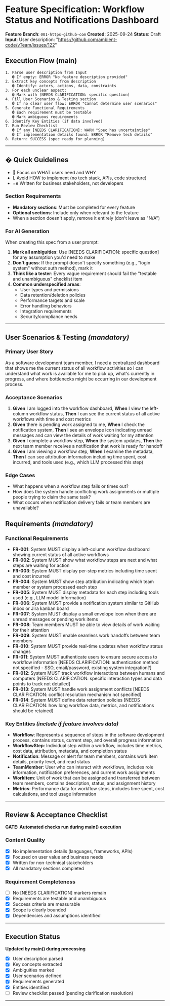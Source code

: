 # Feature Specification: Workflow Status and Notifications Dashboard

**Feature Branch**: `001-https-github-com`
**Created**: 2025-09-24
**Status**: Draft
**Input**: User description: "<https://github.com/ambient-code/vTeam/issues/122>"

## Execution Flow (main)

```text
1. Parse user description from Input
   � If empty: ERROR "No feature description provided"
2. Extract key concepts from description
   � Identify: actors, actions, data, constraints
3. For each unclear aspect:
   � Mark with [NEEDS CLARIFICATION: specific question]
4. Fill User Scenarios & Testing section
   � If no clear user flow: ERROR "Cannot determine user scenarios"
5. Generate Functional Requirements
   � Each requirement must be testable
   � Mark ambiguous requirements
6. Identify Key Entities (if data involved)
7. Run Review Checklist
   � If any [NEEDS CLARIFICATION]: WARN "Spec has uncertainties"
   � If implementation details found: ERROR "Remove tech details"
8. Return: SUCCESS (spec ready for planning)
```

---

## � Quick Guidelines

-  Focus on WHAT users need and WHY
- L Avoid HOW to implement (no tech stack, APIs, code structure)
- =e Written for business stakeholders, not developers

### Section Requirements

- **Mandatory sections**: Must be completed for every feature
- **Optional sections**: Include only when relevant to the feature
- When a section doesn't apply, remove it entirely (don't leave as "N/A")

### For AI Generation

When creating this spec from a user prompt:

1. **Mark all ambiguities**: Use [NEEDS CLARIFICATION: specific question] for any assumption you'd need to make
2. **Don't guess**: If the prompt doesn't specify something (e.g., "login system" without auth method), mark it
3. **Think like a tester**: Every vague requirement should fail the "testable and unambiguous" checklist item
4. **Common underspecified areas**:
   - User types and permissions
   - Data retention/deletion policies
   - Performance targets and scale
   - Error handling behaviors
   - Integration requirements
   - Security/compliance needs

---

## User Scenarios & Testing *(mandatory)*

### Primary User Story

As a software development team member, I need a centralized dashboard that shows me the current status of all workflow activities so I can understand what work is available for me to pick up, what's currently in progress, and where bottlenecks might be occurring in our development process.

### Acceptance Scenarios

1. **Given** I am logged into the workflow dashboard, **When** I view the left-column workflow status, **Then** I can see the current status of all active workflows with time and cost metrics
2. **Given** there is pending work assigned to me, **When** I check the notification system, **Then** I see an envelope icon indicating unread messages and can view the details of work waiting for my attention
3. **Given** I complete a workflow step, **When** the system updates, **Then** the next team member receives a notification that work is ready for handoff
4. **Given** I am viewing a workflow step, **When** I examine the metadata, **Then** I can see attribution information including time spent, cost incurred, and tools used (e.g., which LLM processed this step)

### Edge Cases

- What happens when a workflow step fails or times out?
- How does the system handle conflicting work assignments or multiple people trying to claim the same task?
- What occurs when notification delivery fails or team members are unavailable?

## Requirements *(mandatory)*

### Functional Requirements

- **FR-001**: System MUST display a left-column workflow dashboard showing current status of all active workflows
- **FR-002**: System MUST show what workflow steps are next and what steps are waiting for action
- **FR-003**: System MUST display per-step metrics including time spent and cost incurred
- **FR-004**: System MUST show step attribution indicating which team member or system processed each step
- **FR-005**: System MUST display metadata for each step including tools used (e.g., LLM model information)
- **FR-006**: System MUST provide a notification system similar to GitHub inbox or Jira kanban board
- **FR-007**: System MUST display a small envelope icon when there are unread messages or pending work items
- **FR-008**: Team members MUST be able to view details of work waiting for their attention
- **FR-009**: System MUST enable seamless work handoffs between team members
- **FR-010**: System MUST provide real-time updates when workflow status changes
- **FR-011**: System MUST authenticate users to ensure secure access to workflow information [NEEDS CLARIFICATION: authentication method not specified - SSO, email/password, existing system integration?]
- **FR-012**: System MUST track workflow interactions between humans and computers [NEEDS CLARIFICATION: specific interaction types and data points to track not detailed]
- **FR-013**: System MUST handle work assignment conflicts [NEEDS CLARIFICATION: conflict resolution mechanism not specified]
- **FR-014**: System MUST define data retention policies [NEEDS CLARIFICATION: how long workflow data, metrics, and notifications should be retained]

### Key Entities *(include if feature involves data)*

- **Workflow**: Represents a sequence of steps in the software development process, contains status, current step, and overall progress information
- **WorkflowStep**: Individual step within a workflow, includes time metrics, cost data, attribution, metadata, and completion status
- **Notification**: Message or alert for team members, contains work item details, priority level, and read status
- **TeamMember**: User who can interact with workflows, includes role information, notification preferences, and current work assignments
- **WorkItem**: Unit of work that can be assigned and transferred between team members, contains description, status, and assignment history
- **Metrics**: Performance data for workflow steps, includes time spent, cost calculations, and tool usage information

---

## Review & Acceptance Checklist

**GATE: Automated checks run during main() execution**

### Content Quality

- [x] No implementation details (languages, frameworks, APIs)
- [x] Focused on user value and business needs
- [x] Written for non-technical stakeholders
- [x] All mandatory sections completed

### Requirement Completeness

- [ ] No [NEEDS CLARIFICATION] markers remain
- [x] Requirements are testable and unambiguous
- [x] Success criteria are measurable
- [x] Scope is clearly bounded
- [x] Dependencies and assumptions identified

---

## Execution Status

**Updated by main() during processing**

- [x] User description parsed
- [x] Key concepts extracted
- [x] Ambiguities marked
- [x] User scenarios defined
- [x] Requirements generated
- [x] Entities identified
- [ ] Review checklist passed (pending clarification resolution)

---
